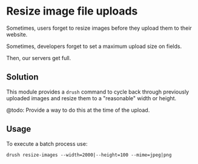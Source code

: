 # Resize image file uploads

Sometimes, users forget to resize images before they upload them to their website. 

Sometimes, developers forget to set a maximum upload size on fields.

Then, our servers get full. 

## Solution

This module provides a `drush` command to cycle back through previously uploaded images
and resize them to a "reasonable" width or height.

@todo: Provide a way to do this at the time of the upload.

## Usage

To execute a batch process use:

`drush resize-images --width=2000|--height=100 --mime=jpeg|png`
